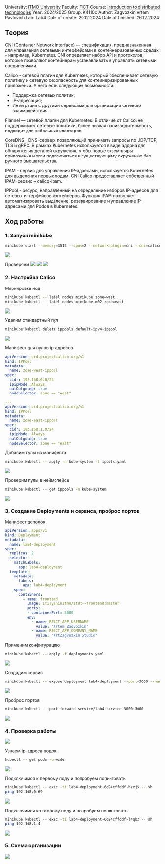 University: [ITMO University](https://itmo.ru/ru/)
Faculty: [FICT](https://fict.itmo.ru)
Course: [Introduction to distributed technologies](https://github.com/itmo-ict-faculty/introduction-to-distributed-technologies)
Year: 2024/2025
Group: K4110c
Author: Zagvozkin Artem Pavlovich
Lab: Lab4
Date of create: 20.12.2024
Date of finished: 26.12.2024


## Теория
CNI (Container Network Interface) — спецификация, предназначенная для управления сетевыми интерфейсами в контейнеризованных средах - например, Kubernetes. CNI определяет набор API и протоколов, которые позволяют контейнерам устанавливать и управлять сетевыми соединениями.

Calico - сетевой плагин для Kubernetes, который обеспечивает сетевую политику и сетевую безопасность для контейнеризированных приложений. У него есть следующие возможности:
 - Поддержка сетевых политик;
 - IP-адресация;
 - Интеграция с другими сервисами для организации сетевого взаимодействия.

Flannel — сетевой плагин для Kubernetes. В отличие от Calico: не поддерживает сетевые политики, более низкая производительность, подходит для небольших кластеров.

CoreDNS - DNS-сервер, позволяющий принимать запросы по UDP/TCP, TLS и gRPC. В рамках Kubernetes используется в виде аддона для обнаружения деталей окружения, чтобы новые экземпляры приложения могли подключаться к существующему окружению без ручного вмешательства.

IPAM - сервис для управления IP-адресами, используется Kubernetes для выделения первых подам. CNI Calico предоставляет собственный IPAM-сервис – calico-ipam.

IPPool - ресурс, направленный на определение наборов IP-адресов для сетевых интерфейсов контейнеров. Функция IPAM позволяет автоматизировать выделение, резервирование и управление IP-адресами для Podов в Kubernetes.

## Ход работы
### 1. Запуск minikube
```bash
minikube start --memory=3512 --cpus=2 --network-plugin=cni --cni=calico --nodes 2
```
![](./images/minikube_start.png)

Проверяем
![](./images/get_nodes.png)
![](./images/get_pods.png)
![](./images/profile_list.png)


### 2. Настройка Calico
Маркировка нод
```bash
minikube kubectl -- label nodes minikube zone=west
minikube kubectl -- label nodes minikube-m02 zone=east
```
![](./images/node_label.png)

Удалим стандартный пул
```bash
minikube kubectl delete ippools default-ipv4-ippool
```
![](./images/ippool_delete.png)

Манифест для пулов ip-адресов
```yaml
apiVersion: crd.projectcalico.org/v1
kind: IPPool
metadata:
  name: zone-west-ippool
spec:
  cidr: 192.168.0.0/24
  ipipMode: Always
  natOutgoing: true
  nodeSelector: zone == "west"

---
apiVersion: crd.projectcalico.org/v1
kind: IPPool
metadata:
  name: zone-east-ippool
spec:
  cidr: 192.168.1.0/24
  ipipMode: Always
  natOutgoing: true
  nodeSelector: zone == "east"
```

Добавим пулы из манифеста
```bash
minikube kubectl -- apply -n kube-system -f ipools.yaml
```
![](./images/ippool_apply.png)

Проверим пулы в неймспейсе
```bash
minikube kubectl -- get ippools -n kube-system
```
![](./images/ippool_get.png)


### 3. Создание Deployments и сервиса, проброс портов
Манифест деполоя
```yaml
apiVersion: apps/v1
kind: Deployment
metadata:
  name: lab4-deployment
spec:
  replicas: 2
  selector:
    matchLabels:
      app: lab4-deployment
  template:
    metadata:
      labels:
        app: lab4-deployment
    spec:
      containers:
        - name: frontend
          image: ifilyaninitmo/itdt--frontend:master
          ports:
          - containerPort: 3000
          env:
            - name: REACT_APP_USERNAME
              value: "Artem Zagvozkin"
            - name: REACT_APP_COMPANY_NAME
              value: "ArtZagvozkin Studio"
```

Применим конфигурацию
```bash
minikube kubectl -- apply -f deployments.yaml
```
![](./images/deploy.png)

Создадим сервис
```bash
minikube kubectl -- expose deployment lab4-deployment --port=3000 --name=lab4-service --type=ClusterIP
```
![](./images/service.png)


Проброс портов
```bash
minikube kubectl -- port-forward service/lab4-service 3000:3000
```
![](./images/port-forward.png)


### 4. Проверка работы
![](./images/web_browser.png)

Узнаем ip-адреса подов
```bash
kubectl -- get pods -o wide
```
![](./images/get_pods_ip.png)


Подключимся к первому поду и попробуем попинговать
```bash
minikube kubectl -- exec -ti lab4-deployment-6d94cffddf-hzxj5 -- sh
ping 192.168.0.69
```
![](./images/ping_pod_1.png)


Подключимся ко второму поду и попробуем попинговать
```bash
minikube kubectl -- exec -ti lab4-deployment-6d94cffddf-l4qb2 -- sh
ping 192.168.1.4
```
![](./images/ping_pod_2.png)

### 5. Схема организации
![](./images/schema.png)

